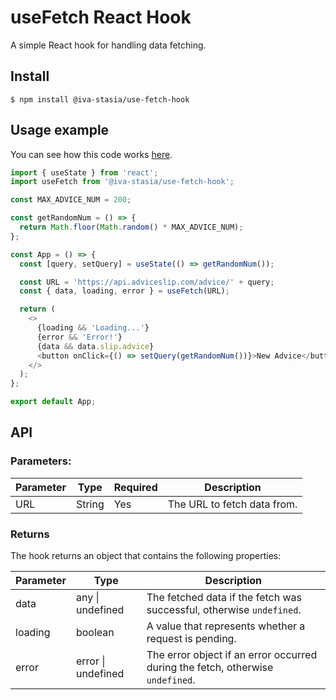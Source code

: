 # useFetch React Hook

A simple React hook for handling data fetching.

## Install

`$ npm install @iva-stasia/use-fetch-hook`

## Usage example

You can see how this code works [here](https://stackblitz.com/edit/use-fetch-hook-example?file=src%2FApp.js).

```javascript
import { useState } from 'react';
import useFetch from '@iva-stasia/use-fetch-hook';

const MAX_ADVICE_NUM = 200;

const getRandomNum = () => {
  return Math.floor(Math.random() * MAX_ADVICE_NUM);
};

const App = () => {
  const [query, setQuery] = useState(() => getRandomNum());

  const URL = 'https://api.adviceslip.com/advice/' + query;
  const { data, loading, error } = useFetch(URL);

  return (
    <>
      {loading && 'Loading...'}
      {error && 'Error!'}
      {data && data.slip.advice}
      <button onClick={() => setQuery(getRandomNum())}>New Advice</button>
    </>
  );
};

export default App;
```

## API

### Parameters:

| Parameter | Type   | Required | Description                 |
| --------- | ------ | -------- | --------------------------- |
| URL       | String | Yes      | The URL to fetch data from. |

### Returns

The hook returns an object that contains the following properties:

| Parameter | Type               | Description                                                                    |
| --------- | ------------------ | ------------------------------------------------------------------------------ |
| data      | any \| undefined   | The fetched data if the fetch was successful, otherwise `undefined`.           |
| loading   | boolean            | A value that represents whether a request is pending.                          |
| error     | error \| undefined | The error object if an error occurred during the fetch, otherwise `undefined`. |
